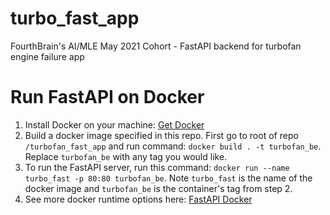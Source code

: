 # turbo_fast_app
FourthBrain's AI/MLE May 2021 Cohort - FastAPI backend for turbofan engine failure app

# Run FastAPI on Docker
1. Install Docker on your machine: [Get Docker](https://docs.docker.com/get-docker/])
2. Build a docker image specified in this repo. First go to root of repo `/turbofan_fast_app` and run command: `docker build . -t turbofan_be`. Replace `turbofan_be` with any tag you would like.
3. To run the FastAPI server, run this command: `docker run --name turbo_fast -p 80:80 turbofan_be`. Note `turbo_fast` is the name of the docker image and `turbofan_be` is the container's tag from step 2.
4. See more docker runtime options here: [FastAPI Docker](https://github.com/tiangolo/uvicorn-gunicorn-fastapi-docker)

